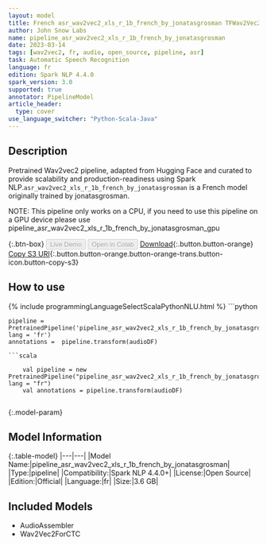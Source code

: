 ```yaml
---
layout: model
title: French asr_wav2vec2_xls_r_1b_french_by_jonatasgrosman TFWav2Vec2ForCTC from jonatasgrosman
author: John Snow Labs
name: pipeline_asr_wav2vec2_xls_r_1b_french_by_jonatasgrosman
date: 2023-03-14
tags: [wav2vec2, fr, audio, open_source, pipeline, asr]
task: Automatic Speech Recognition
language: fr
edition: Spark NLP 4.4.0
spark_version: 3.0
supported: true
annotator: PipelineModel
article_header:
  type: cover
use_language_switcher: "Python-Scala-Java"
---
```


## Description

Pretrained Wav2vec2  pipeline, adapted from Hugging Face and curated to provide scalability and production-readiness using Spark NLP.`asr_wav2vec2_xls_r_1b_french_by_jonatasgrosman` is a French model originally trained by jonatasgrosman.

NOTE: This pipeline only works on a CPU, if you need to use this pipeline on a GPU device please use pipeline_asr_wav2vec2_xls_r_1b_french_by_jonatasgrosman_gpu

{:.btn-box}
<button class="button button-orange" disabled>Live Demo</button>
<button class="button button-orange" disabled>Open in Colab</button>
[Download](https://s3.amazonaws.com/auxdata.johnsnowlabs.com/public/models/pipeline_asr_wav2vec2_xls_r_1b_french_by_jonatasgrosman_fr_4.4.0_3.0_1678789754481.zip){:.button.button-orange}
[Copy S3 URI](s3://auxdata.johnsnowlabs.com/public/models/pipeline_asr_wav2vec2_xls_r_1b_french_by_jonatasgrosman_fr_4.4.0_3.0_1678789754481.zip){:.button.button-orange.button-orange-trans.button-icon.button-copy-s3}

## How to use



<div class="tabs-box" markdown="1">
{% include programmingLanguageSelectScalaPythonNLU.html %}
```python

    pipeline = PretrainedPipeline('pipeline_asr_wav2vec2_xls_r_1b_french_by_jonatasgrosman', lang = 'fr')
    annotations =  pipeline.transform(audioDF)
    
```
```scala

    val pipeline = new PretrainedPipeline("pipeline_asr_wav2vec2_xls_r_1b_french_by_jonatasgrosman", lang = "fr")
    val annotations = pipeline.transform(audioDF)
    
```
</div>

{:.model-param}
## Model Information

{:.table-model}
|---|---|
|Model Name:|pipeline_asr_wav2vec2_xls_r_1b_french_by_jonatasgrosman|
|Type:|pipeline|
|Compatibility:|Spark NLP 4.4.0+|
|License:|Open Source|
|Edition:|Official|
|Language:|fr|
|Size:|3.6 GB|

## Included Models

- AudioAssembler
- Wav2Vec2ForCTC